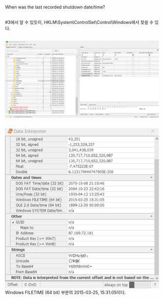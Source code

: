When was the last recorded shutdown date/time?<br><br>

#3에서 알 수 있듯이, HKLM\System\ControlSet\Control\Windows에서 찾을 수 있다.<br><br>

![alt text](1.png)<br><br>

![alt text](2.png)<br>
Windows FILETIME (64 bit) 부분의 2015-03-25, 15:31:05이다.


